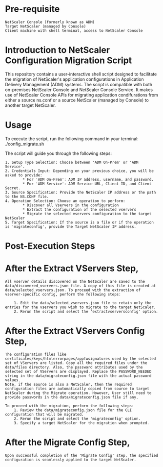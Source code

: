 # Pre-requisite
    NetScaler Console (formerly known as ADM)
    Target NetScaler (managed by Console)
    Client machine with shell terminal, access to NetScaler Console
    
# Introduction to NetScaler Configuration Migration Script
This repository contains a user-interactive shell script designed to facilitate the migration of NetScaler's application configurations in Application Delivery Management (ADM) systems. The script is compatible with both on-premises NetScaler Console and NetScaler Console Service. It makes use of NetScaler Console APIs for migrating application condifurations from either a source ns.conf or a source NetScaler (managed by Console) to another target NetScaler.

# Usage
To execute the script, run the following command in your terminal:
./config_migrate.sh

The script will guide you through the following steps:

    1. Setup Type Selection: Choose between 'ADM On-Prem' or 'ADM Service'.
    2. Credentials Input: Depending on your previous choice, you will be asked to provide:
            * For 'ADM On-Prem': ADM IP address, username, and password.
            * For 'ADM Service': ADM Service URL, Client ID, and Client Secret.
    3. Source Specification: Provide the NetScaler IP address or the path to the NS.CONF file.
    4. Operation Selection: Choose an operation to perform:
            * Discover all Vservers in the configuration
            * Extract the configuration of the selected vservers
            * Migrate the selected vservers configuration to the target NetScaler
    5. Target Specification: If the source is a file or if the operation is 'migrateconfig', provide the Target NetScaler IP address.

# Post-Execution Steps

# After the Extract VServers Step,
    All vserver details discovered on the NetScaler are saved to the data/discovered_vservers.json file. A copy of this file is created at data/selected_vservers.json. To proceed with the extraction of vserver-specific config, perform the following steps:

        1. Edit the data/selected_vservers.json file to retain only the entries for the vservers you wish to migrate to the target NetScaler.
        2. Rerun the script and select the 'extractvserversconfig' option.

# After the Extract VServers Config Step, 
    The configuration files like certificates/keys/htmlerrorpages/appfwsignatures used by the selected set of VServers are listed. Copy all the required files under the data/files directory. Also, the password attributes used by the selected set of VServers are displayed. Replace the PASSWORD_NEEDED string in the data/migrateconfig.json file with the actual password values.
    Note, if the source is also a NetScaler, then the required configuration files are automatically copied from source to target NetScaler during the Migrate operation. However, User still need to provide passwords in the data/migrateconfig.json file if any.

    To proceed with the migration, perform the following steps:
        1. Review the data/migrateconfig.json file for the CLI configuration that will be migrated.
        2. Rerun the script and select the 'migrateconfig' option.
        3. Specify a target NetScaler for the migration when prompted.

# After the Migrate Config Step, 
    Upon successful completion of the 'Migrate Config' step, the specified configuration is seamlessly applied to the target NetScaler.
